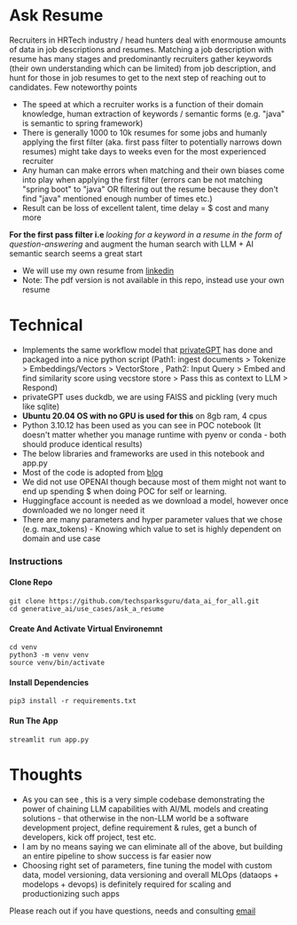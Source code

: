 # Ask Resume

Recruiters in HRTech industry / head hunters deal with enormouse amounts of data in job descriptions and resumes. Matching a job description with resume has many stages and predominantly recruiters gather keywords (their own understanding which can be limited) from job description, and hunt for those in job resumes to get to the next step of reaching out to candidates. Few noteworthy points
- The speed at which a recruiter works is a function of their domain knowledge, human  extraction of keywords / semantic forms (e.g. "java" is semantic to spring framework)
- There is generally 1000 to 10k resumes for some jobs and humanly applying the first filter (aka. first pass filter to potentially narrows down resumes) might take days to weeks even for the most experienced recruiter
- Any human can make errors when matching and their own biases come into play when applying the first filter (errors can be not matching "spring boot" to "java" OR filtering out the resume because they don't find "java" mentioned enough number of times etc.)
- Result can be loss of excellent talent, time delay = $ cost and many more  

<strong>For the first pass filter i.e </strong> <i>looking for a keyword in a resume in the form of question-answering</i> and augment the human search with LLM + AI semantic search</strong> seems a great start

- We will use my own resume from [linkedin](https://www.linkedin.com/in/pradeepmacharla/)
- Note: The pdf version is not available in this repo, instead use your own resume

# Technical
- Implements the same workflow model that [privateGPT](https://github.com/imartinez/privateGPT) has done and packaged into a nice python script (Path1: ingest documents > Tokenize > Embeddings/Vectors > VectorStore , Path2: Input Query > Embed and find similarity score using vecstore store > Pass this as context to LLM > Respond)
- privateGPT uses duckdb, we are using FAISS and pickling (very much like sqlite)
- <strong>Ubuntu 20.04 OS with no GPU is used for this</strong> on 8gb ram, 4 cpus
- Python 3.10.12 has been used as you can see in POC notebook (It doesn't matter whether you manage runtime with pyenv or conda - both should produce identical results)
- The below libraries and frameworks are used in this notebook and app.py  
- Most of the code is adopted from [blog](https://blog.streamlit.io/langchain-tutorial-4-build-an-ask-the-doc-app/)
- We did not use OPENAI though because most of them might not want to end up spending $ when doing POC for self or learning. 
- Huggingface account is needed as we download a model, however once downloaded we no longer need it
- There are many parameters and hyper parameter values that we chose (e.g. max_tokens) - Knowing which value to set is highly dependent on domain and use case

### Instructions

#### Clone Repo

```
git clone https://github.com/techsparksguru/data_ai_for_all.git
cd generative_ai/use_cases/ask_a_resume
```

#### Create And Activate Virtual Environemnt

```
cd venv
python3 -m venv venv
source venv/bin/activate
```

#### Install Dependencies

```
pip3 install -r requirements.txt
```

#### Run The App

```
streamlit run app.py
```

# Thoughts
- As you can see , this is a very simple codebase demonstrating the power of chaining LLM capabilities with AI/ML models and creating solutions - that otherwise in the non-LLM world be a software development project, define requirement & rules, get a bunch of developers, kick off project, test etc.
- I am by no means saying we can eliminate all of the above, but building an entire pipeline to show success is far easier now
- Choosing right set of parameters, fine tuning the model with custom data, model versioning, data versioning and overall MLOps (dataops + modelops + devops) is definitely required for scaling and productionizing such apps  

Please reach out if you have questions, needs and consulting [email](pradeep@seleniumframework.com)
